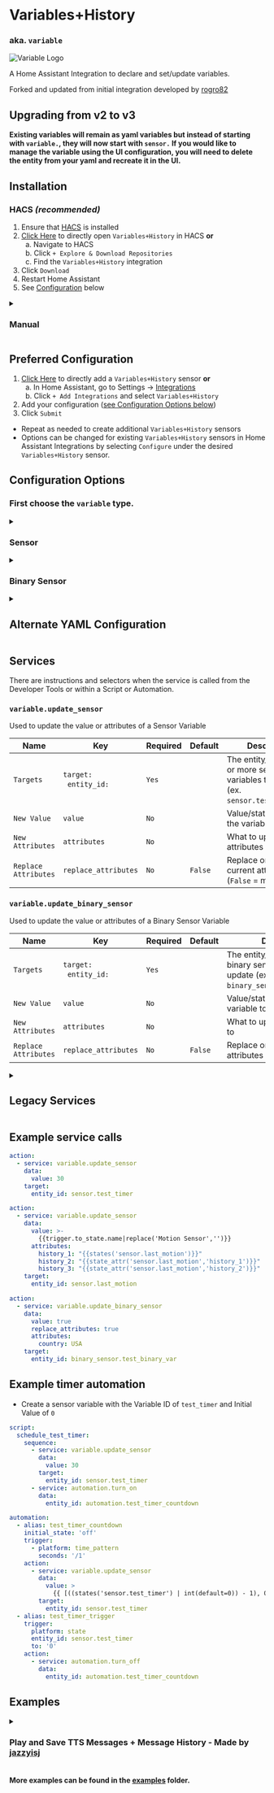 # Variables+History
### aka. `variable`

<picture>
  <img alt="Variable Logo" src="https://github.com/Wibias/hass-variables/raw/master/logo/icon.png">
</picture>

A Home Assistant Integration to declare and set/update variables.

Forked and updated from initial integration developed by [rogro82](https://github.com/rogro82)

## Upgrading from v2 to v3
**Existing variables will remain as yaml variables but instead of starting with `variable.`, they will now start with `sensor.` If you would like to manage the variable using the UI configuration, you will need to delete the entity from your yaml and recreate it in the UI.**

## Installation

### HACS *(recommended)*
1. Ensure that [HACS](https://hacs.xyz/) is installed
1. [Click Here](https://my.home-assistant.io/redirect/hacs_repository/?owner=Wibias&repository=hass-variables) to directly open `Variables+History` in HACS **or**<br/>
  a. Navigate to HACS<br/>
  b. Click `+ Explore & Download Repositories`<br/>
  c. Find the `Variables+History` integration <br/>
1. Click `Download`
1. Restart Home Assistant
1. See [Configuration](#configuration) below

<details>
<summary><h3>Manual</h3></summary>

You probably **do not** want to do this! Use the HACS method above unless you know what you are doing and have a good reason as to why you are installing manually

1. Using the tool of choice open the directory (folder) for your HA configuration (where you find `configuration.yaml`)
1. If you do not have a `custom_components` directory there, you need to create it
1. In the `custom_components` directory create a new folder called `variable`
1. Download _all_ the files from the `custom_components/variable/` directory in this repository
1. Place the files you downloaded in the new directory you created
1. Restart Home Assistant
1. See [Configuration](#configuration) below
</details>

## Preferred Configuration
1. [Click Here](https://my.home-assistant.io/redirect/config_flow_start/?domain=variable) to directly add a `Variables+History` sensor **or**<br/>
  a. In Home Assistant, go to Settings -> [Integrations](https://my.home-assistant.io/redirect/integrations/)<br/>
  b. Click `+ Add Integrations` and select `Variables+History`<br/>
1. Add your configuration ([see Configuration Options below](#configuration-options))
1. Click `Submit`
* Repeat as needed to create additional `Variables+History` sensors
* Options can be changed for existing `Variables+History` sensors in Home Assistant Integrations by selecting `Configure` under the desired `Variables+History` sensor.

## Configuration Options

### First choose the `variable` type.

<details>
<summary><h3>Sensor</h3></summary>

Name | Required | Default | Description |
-- | -- | -- | --
`Variable ID` | `Yes` | | The desired id of the new sensor (ex. `test_variable` would create an entity_id of `sensor.test_variable`)
`Name` | `No` | | Friendly name of the variable sensor
`Icon` | `No` | `mdi:variable` | Icon of the Variable
`Initial Value` | `No` | | Initial value/state of the variable. If `Restore on Restart` is `False`, the variable will reset to this value on every restart
`Initial Attributes` | `No` | | Initial attributes of the variable. If `Restore on Restart` is `False`, the variable will reset to this value on every restart
`Restore on Restart` | `No` | `True` | If `True` will restore previous value on restart. If `False`, will reset to `Initial Value` and `Initial Attributes` on restart
`Force Update` | `No` | `False` | Variable's `last_updated` time will change with any service calls to update the variable even if the value does not change
`Exclude from Recorder` | `No` | `False` | For Variables with large attributes (>16 kB), enable this to prevent Recorder Errors.

</details>

<details>
<summary><h3>Binary Sensor</h3></summary>

Name | Required | Default | Description |
-- | -- | -- | --
`Variable ID` | `Yes` | | The desired id of the new binary sensor (ex. `test_variable` would create an entity_id of `binary_sensor.test_variable`)
`Name` | `No` | | Friendly name of the variable binary sensor
`Icon` | `No` | `mdi:variable` | Icon of the Variable
`Initial Value` | `No` | `False` | Initial `True`/`False` value/state of the variable. If `Restore on Restart` is `False`, the variable will reset to this value on every restart
`Initial Attributes` | `No` | | Initial attributes of the variable. If `Restore on Restart` is `False`, the variable will reset to this value on every restart
`Restore on Restart` | `No` | `True` | If `True` will restore previous value on restart. If `False`, will reset to `Initial Value` and `Initial Attributes` on restart
`Force Update` | `No` | `False` | Variable's `last_updated` time will change with any service calls to update the variable even if the value does not change
`Exclude from Recorder` | `No` | `False` | For Variables with large attributes (>16 kB), enable this to prevent Recorder Errors.

</details>

<details>
<summary><h2>Alternate YAML Configuration</h2></summary>

**Variables created via YAML will all start with `sensor.` and cannot be edited in the UI.**

_You can have a combination of Variables created via the UI and via YAML._

Add the component `variable` to your configuration and declare the variables you want.

Name | yaml | Required | Default | Description |
-- | -- | -- | -- | --
Variable ID | `<key>:` | `Yes` | | The desired id of the new sensor (ex. `test_variable` would create an entity_id of `sensor.test_variable`)
Name | `name` | `No` | | Friendly name of the variable sensor  
Initial Value | `value` | `No` | | Initial value/state of the variable. If `Restore on Restart` is `False`, the variable will reset to this value on every restart
Initial Attributes | `attributes` | `No` | | Initial attributes of the variable. If `Restore on Restart` is `False`, the variable will reset to this value on every restart
Restore on Restart | `restore` | `No` | `True` | If `True` will restore previous value on restart. If `False`, will reset to `Initial Value` and `Initial Attributes` on restart
Force Update | `force_update` | `No` | `False` | Variable's `last_updated` time will change with any service calls to update the variable even if the value does not change
Exclude from Recorder | `exclude_from_recorder` | `No` | `False` | For Variables with large attributes (>16 kB), set to `True` to prevent Recorder Errors.  

#### Example:

```yaml
variable:
  countdown_timer:
    value: 30
    attributes:
      friendly_name: 'Countdown'
      icon: mdi:alarm
  countdown_trigger:
    name: Countdown
    value: False
  light_scene:
    value: 'normal'
    attributes:
      previous: ''
    restore: true
  current_power_usage:
    force_update: true

  daily_download:
    value: 0
    restore: true
    attributes:
      state_class: measurement
      unit_of_measurement: GB
      icon: mdi:download
```

</details>

## Services

There are instructions and selectors when the service is called from the Developer Tools or within a Script or Automation.

### `variable.update_sensor`

Used to update the value or attributes of a Sensor Variable

Name | Key | Required | Default | Description |
-- | -- | -- | -- | -- |
`Targets` | `target:`<br />&nbsp;&nbsp;`entity_id:`  | `Yes` | | The entity_ids of one or more sensor variables to update (ex. `sensor.test_variable`)
`New Value` | `value` | `No` | | Value/state to change the variable to
`New Attributes` | `attributes` | `No` | | What to update the attributes to
`Replace Attributes` | `replace_attributes` | `No` | `False` | Replace or merge current attributes (`False` = merge)


### `variable.update_binary_sensor`

Used to update the value or attributes of a Binary Sensor Variable

Name | Key | Required | Default | Description |
-- | -- | -- | -- | -- |
`Targets` | `target:`<br />&nbsp;&nbsp;`entity_id:`  | `Yes` | | The entity_ids of one or more binary sensor variables to update (ex. `binary_sensor.test_variable`)
`New Value` | `value` | `No` | | Value/state to change the variable to
`New Attributes` | `attributes` | `No` | | What to update the attributes to
`Replace Attributes` | `replace_attributes` | `No` | `False` | Replace or merge current attributes (`False` = merge)

<details>
<summary><h2>Legacy Services</h2></summary>

#### These will only work for Sensor Variables
_These services are from the previous version of the integration and are being kept for pre-existing automations and scripts. In general, the new `variable.update_` services above should be used going forward._

Both services are similar and used to update the value or attributes of a Sensor Variable. `variable.set_variable` uses just the `variable_id` and `variable.set_entity` uses the full `entity_id`. There are instructions and selectors when the service is called from the Developer Tools or within a Script or Automation.

### `variable.set_variable`

Name | Key | Required | Default | Description |
-- | -- | -- | -- | -- |
`Variable ID` | `variable`  | `Yes` | | The id of the sensor variable to update (ex. `test_variable` for a sensor variable of `sensor.test_variable`)
`Value` | `value` | `No` | | Value/state to change the variable to
`Attributes` | `attributes` | `No` | | What to update the attributes to
`Replace Attributes` | `replace_attributes` | `No` | `False` | Replace or merge current attributes (`False` = merge)

### `variable.set_entity`

Name | Key | Required | Default | Description |
-- | -- | -- | -- | -- |
`Entity ID` | `entity`  | `Yes` | | The entity_id of the sensor variable to update (ex. `sensor.test_variable`)
`Value` | `value` | `No` | | Value/state to change the variable to
`Attributes` | `attributes` | `No` | | What to update the attributes to
`Replace Attributes` | `replace_attributes` | `No` | `False` | Replace or merge current attributes (`False` = merge)

</details>

## Example service calls

```yaml
action:
  - service: variable.update_sensor
    data:
      value: 30
    target:
      entity_id: sensor.test_timer
```
```yaml
action:
  - service: variable.update_sensor
    data:
      value: >-
        {{trigger.to_state.name|replace('Motion Sensor','')}}
      attributes:
        history_1: "{{states('sensor.last_motion')}}"
        history_2: "{{state_attr('sensor.last_motion','history_1')}}"
        history_3: "{{state_attr('sensor.last_motion','history_2')}}"
    target:
      entity_id: sensor.last_motion
```
```yaml
action:
  - service: variable.update_binary_sensor
    data:
      value: true
      replace_attributes: true
      attributes:
        country: USA
    target:
      entity_id: binary_sensor.test_binary_var
```

## Example timer automation

* Create a sensor variable with the Variable ID of `test_timer` and Initial Value of `0`

```yaml
script:
  schedule_test_timer:
    sequence:
      - service: variable.update_sensor
        data:
          value: 30
        target:
          entity_id: sensor.test_timer
      - service: automation.turn_on
        data:
          entity_id: automation.test_timer_countdown

automation:
  - alias: test_timer_countdown
    initial_state: 'off'
    trigger:
      - platform: time_pattern
        seconds: '/1'
    action:
      - service: variable.update_sensor
        data:
          value: >
            {{ [((states('sensor.test_timer') | int(default=0)) - 1), 0] | max }}
        target:
          entity_id: sensor.test_timer
  - alias: test_timer_trigger
    trigger:
      platform: state
      entity_id: sensor.test_timer
      to: '0'
    action:
      - service: automation.turn_off
        data:
          entity_id: automation.test_timer_countdown
```

## Examples

<details>
<summary><h3>Play and Save TTS Messages + Message History - Made by <a href="https://github.com/jazzyisj">jazzyisj</a></h3></summary>

#### https://github.com/jazzyisj/save-tts-messages

This is more or less an answering machine (remember those?) for your TTS messages. When you play a TTS message that you want saved under certain conditions (ie. nobody is home), you will call the script Play or Save TTS Message script.play_or_save_message instead of calling your tts service (or Alexa notify) directly. The script will decide whether to play the message immediately, or save it based on the conditions you specify. If a saved tts message is repeated another message is not saved, only the timestamp is updated to the most recent instance.

Messages are played back using the Play Saved TTS Messages script script.play_saved_tts_messages. Set an appropriate trigger (for example when you arrive home) in the automation Play Saved Messages automation.play_saved_messages automation to call this script automatically.

Saved messages will survive restarts.

BONUS - OPTIONAL TTS MESSAGE HISTORY

You can find the full documentation on how to do this and adjust this to your needs in [here](https://github.com/Wibias/hass-variables/tree/master/examples/save-tts-message/tts.md).
</details>

#### More examples can be found in the [examples](https://github.com/Wibias/hass-variables/tree/master/examples) folder.
